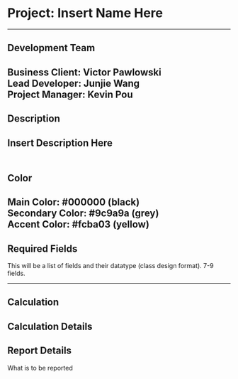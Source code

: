 # Project:  Insert Name Here #

---
## Development Team ##
Business Client: Victor Pawlowski
<br/>
Lead Developer: Junjie Wang
<br/>
Project Manager: Kevin Pou
<br/>
---
## Description ##
Insert Description Here
<br/><br/>
---
## Color ##
Main Color:  #000000 (black)<br/>
Secondary Color: #9c9a9a (grey)<br/>
Accent Color:  #fcba03 (yellow)<br/>
---
## Required Fields ##
This will be a list of fields and their datatype (class design format).  7-9 fields.

---
## Calculation ##

Calculation Details
<br/>
---

## Report Details ##
What is to be reported
<br/>